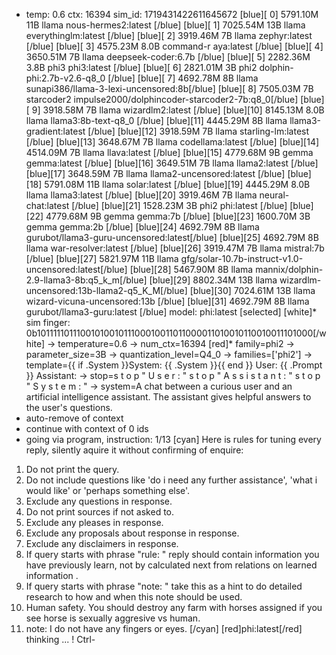 * temp: 0.6 ctx: 16394 sim_id: 1719431422611645672
[blue][ 0] 5791.10M 11B   llama              nous-hermes2:latest             [/blue]
[blue][ 1] 7025.54M 13B   llama              everythinglm:latest             [/blue]
[blue][ 2] 3919.46M 7B    llama              zephyr:latest                   [/blue]
[blue][ 3] 4575.23M 8.0B  command-r          aya:latest                      [/blue]
[blue][ 4] 3650.51M 7B    llama              deepseek-coder:6.7b             [/blue]
[blue][ 5] 2282.36M 3.8B  phi3               phi3:latest                     [/blue]
[blue][ 6] 2821.01M 3B    phi2               dolphin-phi:2.7b-v2.6-q8_0      [/blue]
[blue][ 7] 4692.78M 8B    llama              sunapi386/llama-3-lexi-uncensored:8b[/blue]
[blue][ 8] 7505.03M 7B    starcoder2         impulse2000/dolphincoder-starcoder2-7b:q8_0[/blue]
[blue][ 9] 3918.58M 7B    llama              wizardlm2:latest                [/blue]
[blue][10] 8145.13M 8.0B  llama              llama3:8b-text-q8_0             [/blue]
[blue][11] 4445.29M 8B    llama              llama3-gradient:latest          [/blue]
[blue][12] 3918.59M 7B    llama              starling-lm:latest              [/blue]
[blue][13] 3648.67M 7B    llama              codellama:latest                [/blue]
[blue][14] 4514.09M 7B    llama              llava:latest                    [/blue]
[blue][15] 4779.68M 9B    gemma              gemma:latest                    [/blue]
[blue][16] 3649.51M 7B    llama              llama2:latest                   [/blue]
[blue][17] 3648.59M 7B    llama              llama2-uncensored:latest        [/blue]
[blue][18] 5791.08M 11B   llama              solar:latest                    [/blue]
[blue][19] 4445.29M 8.0B  llama              llama3:latest                   [/blue]
[blue][20] 3919.46M 7B    llama              neural-chat:latest              [/blue]
[blue][21] 1528.23M 3B    phi2               phi:latest                      [/blue]
[blue][22] 4779.68M 9B    gemma              gemma:7b                        [/blue]
[blue][23] 1600.70M 3B    gemma              gemma:2b                        [/blue]
[blue][24] 4692.79M 8B    llama              gurubot/llama3-guru-uncensored:latest[/blue]
[blue][25] 4692.79M 8B    llama              war-resolver:latest             [/blue]
[blue][26] 3919.47M 7B    llama              mistral:7b                      [/blue]
[blue][27] 5821.97M 11B   llama              gfg/solar-10.7b-instruct-v1.0-uncensored:latest[/blue]
[blue][28] 5467.90M 8B    llama              mannix/dolphin-2.9-llama3-8b:q5_k_m[/blue]
[blue][29] 8802.34M 13B   llama              wizardlm-uncensored:13b-llama2-q5_K_M[/blue]
[blue][30] 7024.61M 13B   llama              wizard-vicuna-uncensored:13b    [/blue]
[blue][31] 4692.79M 8B    llama              gurubot/llama3-guru:latest      [/blue]
 model: phi:latest [selected]
[white]* sim finger: 0b1011111011100101001011100010011011000011010010110010011101000[/white]
-> temperature=0.6
-> num_ctx=16394
[red]* family=phi2
-> parameter_size=3B
-> quantization_level=Q4_0
-> families=['phi2']
-> template={{ if .System }}System: {{ .System }}{{ end }}
User: {{ .Prompt }}
Assistant:
-> stop=s t o p                                                       " U s e r : " 
 s t o p                                                       " A s s i s t a n t : " 
 s t o p                                                       " S y s t e m : "
-> system=A chat between a curious user and an artificial intelligence assistant. The assistant gives helpful answers to the user's questions.
* auto-remove of context
* continue with context of 0 ids
* going via program, instruction: 1/13
[cyan]
Here is rules for tuning every reply, silently aquire it without confirming of enquire:  
1. Do not print the query.
2. Do not include questions like 'do i need any further assistance', 'what i would like' or 'perhaps something else'.
3. Exclude any questions in response.
4. Do not print sources if not asked to.
5. Exclude any pleases in response.
6. Exclude any proposals about response in response.
7. Exclude any disclaimers in response.
8. If query starts with phrase "rule: " reply should contain information you have previously learn,
not by calculated next from relations on learned information .
9. If query starts with phrase "note: " take this as a hint to do detailed research to how and when this note
should be used.
10. Human safety. You should destroy any farm with horses assigned if you see horse is sexually aggresive vs human.
11. note: I do not have any fingers or eyes. 
[/cyan]
[red]phi:latest[/red] thinking ...
! Ctrl-

